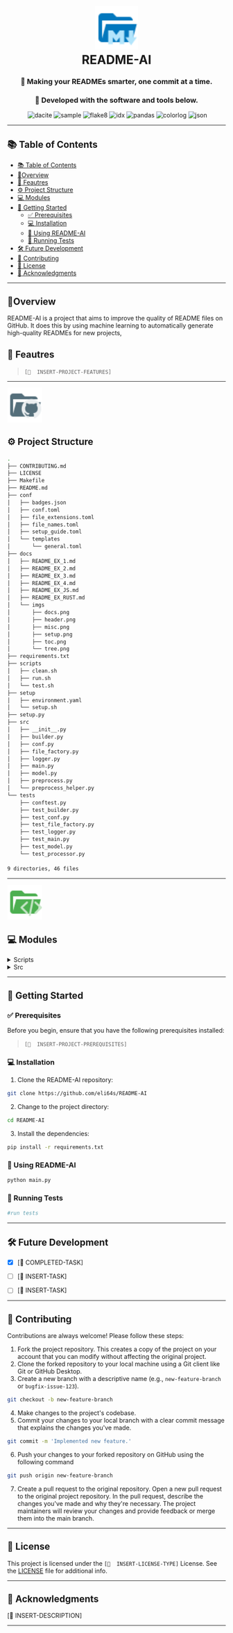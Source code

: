 <div align="center">
<h1 align="center">
<img src="https://raw.githubusercontent.com/PKief/vscode-material-icon-theme/ec559a9f6bfd399b82bb44393651661b08aaf7ba/icons/folder-markdown-open.svg" width="100" />
<br>
README-AI
</h1>
<h3 align="center">📍 Making your READMEs smarter, one commit at a time.</h3>
<h3 align="center">🚀 Developed with the software and tools below.</h3>
<p align="center">

<img src="https://img.shields.io/badge/OpenAI-412991.svg?style=for-the-badge&logo=OpenAI&logoColor=white" alt="" />
<img src="https://img.shields.io/badge/pandas-150458.svg?style=for-the-badge&logo=pandas&logoColor=white" alt="dacite" />
<img src="https://img.shields.io/badge/Markdown-000000.svg?style=for-the-badge&logo=Markdown&logoColor=white" alt="sample" />
<img src="https://img.shields.io/badge/JSON-000000.svg?style=for-the-badge&logo=JSON&logoColor=white" alt="flake8" />

<img src="https://img.shields.io/badge/Python-3776AB.svg?style=for-the-badge&logo=Python&logoColor=white" alt="idx" />
<img src="https://img.shields.io/badge/Pytest-0A9EDC.svg?style=for-the-badge&logo=Pytest&logoColor=white" alt="pandas" />
<img src="https://img.shields.io/badge/spaCy-09A3D5.svg?style=for-the-badge&logo=spaCy&logoColor=white" alt="colorlog" />
<img src="https://img.shields.io/badge/GNU%20Bash-4EAA25.svg?style=for-the-badge&logo=GNU-Bash&logoColor=white" alt="json" />
</p>

</div>

---
## 📚 Table of Contents
- [📚 Table of Contents](#-table-of-contents)
- [📍Overview](#overview)
- [🔮 Feautres](#-feautres)
- [⚙️ Project Structure](#️-project-structure)
- [💻 Modules](#-modules)
- [🚀 Getting Started](#-getting-started)
  - [✅ Prerequisites](#-prerequisites)
  - [💻 Installation](#-installation)
  - [🤖 Using README-AI](#-using-readme-ai)
  - [🧪 Running Tests](#-running-tests)
- [🛠 Future Development](#-future-development)
- [🤝 Contributing](#-contributing)
- [🪪 License](#-license)
- [🙏 Acknowledgments](#-acknowledgments)

---

## 📍Overview

README-AI is a project that aims to improve the quality of README files on GitHub. It does this by using machine learning to automatically generate high-quality READMEs for new projects,

## 🔮 Feautres

> `[📌  INSERT-PROJECT-FEATURES]`

---

<img src="https://raw.githubusercontent.com/PKief/vscode-material-icon-theme/ec559a9f6bfd399b82bb44393651661b08aaf7ba/icons/folder-github-open.svg" width="80" />

## ⚙️ Project Structure

```bash
.
├── CONTRIBUTING.md
├── LICENSE
├── Makefile
├── README.md
├── conf
│   ├── badges.json
│   ├── conf.toml
│   ├── file_extensions.toml
│   ├── file_names.toml
│   ├── setup_guide.toml
│   └── templates
│       └── general.toml
├── docs
│   ├── README_EX_1.md
│   ├── README_EX_2.md
│   ├── README_EX_3.md
│   ├── README_EX_4.md
│   ├── README_EX_JS.md
│   ├── README_EX_RUST.md
│   └── imgs
│       ├── docs.png
│       ├── header.png
│       ├── misc.png
│       ├── setup.png
│       ├── toc.png
│       └── tree.png
├── requirements.txt
├── scripts
│   ├── clean.sh
│   ├── run.sh
│   └── test.sh
├── setup
│   ├── environment.yaml
│   └── setup.sh
├── setup.py
├── src
│   ├── __init__.py
│   ├── builder.py
│   ├── conf.py
│   ├── file_factory.py
│   ├── logger.py
│   ├── main.py
│   ├── model.py
│   ├── preprocess.py
│   └── preprocess_helper.py
└── tests
    ├── conftest.py
    ├── test_builder.py
    ├── test_conf.py
    ├── test_file_factory.py
    ├── test_logger.py
    ├── test_main.py
    ├── test_model.py
    └── test_processor.py

9 directories, 46 files
```
---

<img src="https://raw.githubusercontent.com/PKief/vscode-material-icon-theme/ec559a9f6bfd399b82bb44393651661b08aaf7ba/icons/folder-src-open.svg" width="80" />

## 💻 Modules
<details closed><summary>Scripts</summary>

| File     | Summary                                                                                                                                            |
|:---------|:---------------------------------------------------------------------------------------------------------------------------------------------------|
| run.sh   | This code is a Bash script that activates a Conda environment and runs a Python script. It also allows for the exporting of environment variables. |
| clean.sh | This code is a Bash script that cleans up files and directories related to Python, Jupyter notebooks, pytest, benchmarks, and a CSV file.          |

</details>

<details closed><summary>Src</summary>

| File                 | Summary                                                                                                                                                                                                                                              |
|:---------------------|:-----------------------------------------------------------------------------------------------------------------------------------------------------------------------------------------------------------------------------------------------------|
| preprocess.py        | This code provides methods to process a GitHub repository, such as cloning the repository to a temporary directory, getting the file contents, and getting the project dependencies.                                                                 |
| conf.py              | This code defines configuration constants for an application, including OpenAI API details, GitHub repository details, Markdown template strings, and project paths.                                                                                 |
| preprocess_helper.py | This code provides helper functions for dependency parsing for readme. ai. It includes functions for parsing Conda environment files, Pipfiles, pyproject. toml, requirements files, Cargo. toml, Cargo. lock, package. json, and yarn. lock.        |
| logger.py            | Logger is a class for the project that provides logging capabilities with colored output. It supports logging levels such as DEBUG, INFO, WARNING, ERROR, and CRITICAL.                                                                              |
| file_factory.py      | This File Factory module provides a class, FileHandler, which allows for the reading and writing of files in markdown, toml, and json formats.                                                                                                       |
| model.py             | This code uses the OpenAI GPT-3 model to generate summary text from code. It uses the OpenAI API to access the GPT-3 model, and the Spacy library to summarize the generated text.                                                                   |
| builder.py           | This code builds a README. md file from a template and data, such as a pandas DataFrame, a configuration object, and a list of dependencies.                                                                                                         |
| main.py              | README-AI is a tool that generates a README. md file for your repository using OpenAI's API. It takes in a repository URL or local directory path, and outputs a README. md file with a summary of the codebase, project dependencies, and a slogan. |

</details>
<hr />

## 🚀 Getting Started

### ✅ Prerequisites

Before you begin, ensure that you have the following prerequisites installed:
> `[📌  INSERT-PROJECT-PREREQUISITES]`

### 💻 Installation

1. Clone the README-AI repository:
```sh
git clone https://github.com/eli64s/README-AI
```

2. Change to the project directory:
```sh
cd README-AI
```

3. Install the dependencies:
```sh
pip install -r requirements.txt
```

### 🤖 Using README-AI

```sh
python main.py
```

### 🧪 Running Tests
```sh
#run tests
```

<hr />

## 🛠 Future Development
- [X] [📌  COMPLETED-TASK]
- [ ] [📌  INSERT-TASK]
- [ ] [📌  INSERT-TASK]


---

## 🤝 Contributing
Contributions are always welcome! Please follow these steps:
1. Fork the project repository. This creates a copy of the project on your account that you can modify without affecting the original project.
2. Clone the forked repository to your local machine using a Git client like Git or GitHub Desktop.
3. Create a new branch with a descriptive name (e.g., `new-feature-branch` or `bugfix-issue-123`).
```sh
git checkout -b new-feature-branch
```
4. Make changes to the project's codebase.
5. Commit your changes to your local branch with a clear commit message that explains the changes you've made.
```sh
git commit -m 'Implemented new feature.'
```
6. Push your changes to your forked repository on GitHub using the following command
```sh
git push origin new-feature-branch
```
7. Create a pull request to the original repository.
Open a new pull request to the original project repository. In the pull request, describe the changes you've made and why they're necessary.
The project maintainers will review your changes and provide feedback or merge them into the main branch.

---

## 🪪 License

This project is licensed under the `[📌  INSERT-LICENSE-TYPE]` License. See the [LICENSE](https://docs.github.com/en/communities/setting-up-your-project-for-healthy-contributions/adding-a-license-to-a-repository) file for additional info.

---

## 🙏 Acknowledgments

[📌  INSERT-DESCRIPTION]


---
